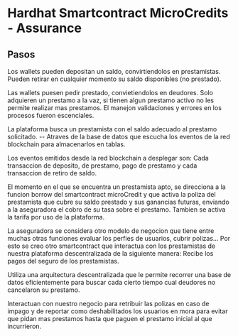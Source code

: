 
# Hardhat Smartcontract MicroCredits - Assurance


## Pasos ##

Los wallets pueden depositan un saldo, convirtiendolos en prestamistas. Pueden retirar en cualquier momento su saldo disponibles (no prestado).

Las wallets puesen pedir prestado, convietiendolos en deudores. Solo adquieren un prestamo a la vaz, si tienen algun prestamo activo no les permite realizar mas prestamos. El manejon validaciones y errores en los procesos fueron escenciales.

La plataforma busca un prestamista con el saldo adecuado al prestamo solicitado. -- Atraves de la base de datos que escucha los eventos de la red blockchain para almacenarlos en tablas.

Los eventos emitidos desde la red blockchain a desplegar son: Cada transaccion de deposito, de prestamo, pago de prestamo y cada transaccion de retiro de saldo.

El momento en el que se encuentra un prestamista apto, se direcciona a la funcion borrow del smartcontract microCredit y que activa la poliza del prestamista que cubre su saldo prestado y sus ganancias futuras, enviando a la aseguradora el cobro de su tasa sobre el prestamo. Tambien se activa la tarifa por uso de la plataforma.

La aseguradora se considera otro modelo de negocion que tiene entre muchas otras funciones evaluar los perfies de usuarios, cubrir polizas... Por esto se creo otro smartcontract que interactua con los prestamistas de nuestra plataforma descentralizada de la siguiente manera:
Recibe los pagos del seguro de los prestamistas.

Utiliza una arquitectura descentralizada que  le permite recorrer una base de datos eficientemente para buscar cada cierto tiempo cual deudores no cancelaron su prestamo.

Interactuan con nuestro negocio para retribuir las polizas en caso de impago y de reportar como deshabilitados los usuarios en mora para evitar que pidan mas prestamos hasta que paguen el prestamo inicial al que incurrieron.






